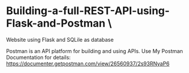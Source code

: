# Building-a-full-REST-API-using-Flask-and-Postman \
Website using Flask and SQLile as database

Postman is an API platform for building and using APIs.
Use My Postman Documentation for details: https://documenter.getpostman.com/view/26560937/2s93RNyaP6
